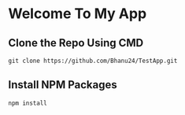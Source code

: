 # Welcome To My App

## Clone the Repo Using CMD
`git clone https://github.com/Bhanu24/TestApp.git`

## Install NPM Packages 
`npm install`